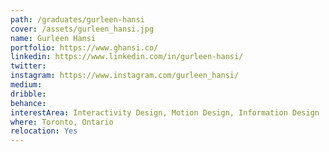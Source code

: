 ```yaml
---
path: /graduates/gurleen-hansi
cover: /assets/gurleen_hansi.jpg
name: Gurleen Hansi
portfolio: https://www.ghansi.co/
linkedin: https://www.linkedin.com/in/gurleen-hansi/
twitter:
instagram: https://www.instagram.com/gurleen_hansi/
medium:
dribble:
behance:
interestArea: Interactivity Design, Motion Design, Information Design
where: Toronto, Ontario
relocation: Yes
---
```


